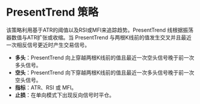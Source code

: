 # PresentTrend 策略

该策略利用基于ATR的阈值以及RSI或MFI来追踪趋势。PresentTrend 线根据振荡器数值与ATR扩张或收缩。当 PresentTrend 与两根K线前的值发生交叉并且最近一次相反信号更近时产生交易信号。

- **多头**：PresentTrend 向上穿越两根K线前的值且最近一次空头信号晚于前一次多头信号。
- **空头**：PresentTrend 向下穿越两根K线前的值且最近一次多头信号晚于前一次空头信号。
- **指标**：ATR、RSI 或 MFI。
- **止损**：在单向模式下出现反向信号时平仓。
